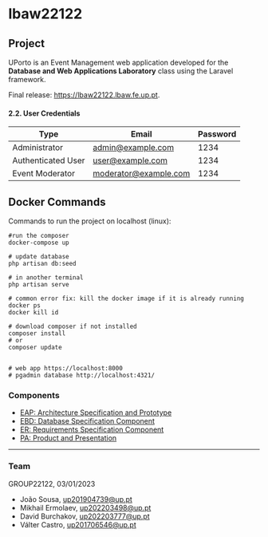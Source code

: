 # lbaw22122



## Project

UPorto is an Event Management web application developed for the **Database and Web Applications Laboratory** class using the Laravel framework.

Final release: https://lbaw22122.lbaw.fe.up.pt.

#### 2.2. User Credentials

| Type          | Email  | Password |
| ------------- | --------- | -------- |
| Administrator | admin@example.com    |  1234 |
| Authenticated User | user@example.com    |   1234 |
| Event Moderator   | moderator@example.com    | 1234 |

## Docker Commands

Commands to run the project on localhost (linux):

~~~~
#run the composer
docker-compose up

# update database
php artisan db:seed

# in another terminal
php artisan serve

# common error fix: kill the docker image if it is already running
docker ps
docker kill id

# download composer if not installed 
composer install
# or
composer update


# web app https://localhost:8000 
# pgadmin database http://localhost:4321/

~~~~

### Components


* [EAP: Architecture Specification and Prototype](Docs/EAP/EAP.md)
* [EBD: Database Specification Component](Docs/EBD/EBD.md)
* [ER: Requirements Specification Component](Docs/ER/er.md)
* [PA: Product and Presentation](Docs/PA/pa.md)

***

### Team

GROUP22122, 03/01/2023

* João Sousa, up201904739@up.pt    
* Mikhail Ermolaev, up202203498@up.pt
* David Burchakov, up202203777@up.pt
* Válter Castro, up201706546@up.pt
